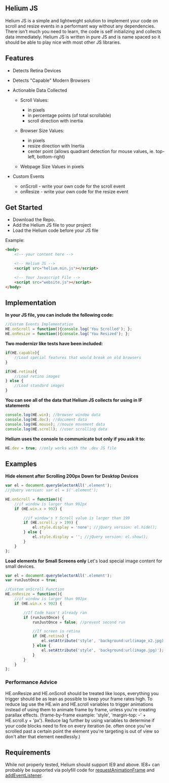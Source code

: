 ## Helium JS
Helium JS is a simple and lightweight solution to implement your code on scroll and resize events in a performant way without any dependencies. There isn't much you need to learn, the code is self initializing and collects data immediately. Helium JS is written in pure JS and is name spaced so it should be able to play nice with most other JS libraries.

## Features
- Detects Retina Devices
- Detects "Capable" Modern Browsers

- Actionable Data Collected
	- Scroll Values:
		- in pixels
		- in percentage points (of total scrollable)
		- scroll direction with inertia

	- Browser Size Values:
		- in pixels
		- resize direction with Inertia
		- center point (allows quadrant detection for mouse values, ie. top-left, bottom-right)

	- Webpage Size Values in pixels

- Custom Events
	- onScroll - write your own code for the scroll event
	- onResize - write your own code for the resize event


## Get Started
- Download the Repo.
- Add the Helium JS file to your project
- Load the Helium code before your JS file

Example:
```html
<body>
	<!-- your content here -->

	<!-- Helium JS -->
	<script src="helium.min.js"></script>

	<!-- Your Javascript File -->
	<script src="website.js"></script>
</body>
```

## Implementation
**In your JS file, you can include the following code:**
```javascript
//Custom Events Implementation
HE.onScroll = function(){console.log('You Scrolled'); };
HE.onResize = function(){console.log('You Resized'); };
```

**Two modernizr like tests have been included:**
```javascript
if(HE.capable){
	//Load special features that would break on old browsers
}

if(HE.retina){
	//Load retina images
} else {
	//Load standard images
}
```


**You can see all of the data that Helium JS collects for using in IF statements**
```javascript
console.log(HE.win); //browser window data
console.log(HE.doc); //document data
console.log(HE.mouse); //mouse movement data
console.log(HE.scroll); //user scrolling data
```

**Helium uses the console to communicate but only if you ask it to:**
```javascript
HE.dev = true; //only works with the .dev JS file
```
## Examples
**Hide element after Scrolling 200px Down for Desktop Devices**
```javascript
var el = document.querySelectorAll('.element');
//jQuery version: var el = $('.element');

HE.onScroll = function(){
	//if window is larger than 992px
	if (HE.win.x > 992) {

		//if window's Y Scroll value is larger than 199
		if (HE.scroll.y > 199) {
			el.style.display = 'none'; //jQuery version: el.hide();			
		} else {
			el.style.display = ''; //jQuery version: el.show();
		}
	}
};
```

**Load elements for Small Screens only**
Let's load special image content for small devices.

```javascript
var el = document.querySelectorAll('.element');
var runJustOnce = true;

//Custom onScroll Function
HE.onResize = function(){
	//if window is larger than 992px
	if (HE.win.x < 992) {

		//If Code hasn't already ran
		if (runJustOnce) {
			runJustOnce = false; //prevent second run

			//If screen is retina
			if (HE.retina) {
				el.setAttribute('style', 'background:url(image_x2.jpg)');
			} else {
				el.setAttribute('style', 'background:url(image.jpg)');
			}
		}
	}
};
```

### Performance Advice
HE.onResize and HE.onScroll should be treated like loops, everything you trigger should be as lean as possible to keep your frame rates high. To reduce lag use the HE.win and HE.scroll variables to trigger animations instead of using them to animate frame by frame, unless you're creating parallax effects.  (frame-by-frame example: 'style', 'margin-top: -' + HE.scroll.y + 'px'). Reduce lag further by using variables to determine if your code blocks need to fire on every iteration (ie. often once you've scrolled past a certain point the element you're targeting is out of view so don't alter that element needlessly.)

## Requirements
While not properly tested, Helium should support IE9 and above.
IE8+ can probably be supported via polyfill code for [requestAnimationFrame](https://gist.github.com/paulirish/1579671) and [addEventListener](https://gist.github.com/eirikbacker/2864711).
